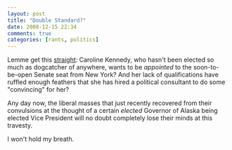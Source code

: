 ```yaml
---
layout: post  
title: "Double Standard?"  
date: 2008-12-15 22:34  
comments: true  
categories: [rants, politics]
---
```


Lemme get this [straight][1]: Caroline Kennedy, who hasn't been elected so much as dogcatcher of anywhere, wants to be _appointed_ to the soon-to-be-open Senate seat from New York? And her lack of qualifications have ruffled enough feathers that she has hired a political consultant to do some "convincing" for her? 

Any day now, the liberal masses that just recently recovered from their convulsions at the thought of a certain _elected_ Governor of Alaska being elected Vice President will no doubt completely lose their minds at this travesty. 

I won't hold my breath. 

[1]: http://www.politico.com/news/stories/1208/16613.html
